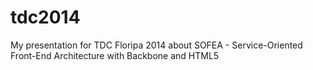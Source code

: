 tdc2014
=======

My presentation for TDC Floripa 2014 about SOFEA - Service-Oriented Front-End Architecture with Backbone and HTML5
